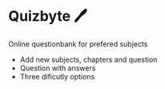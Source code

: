# Quizbyte :pen:
Online questionbank for prefered subjects

  - Add new subjects, chapters and question
  - Question with answers
  - Three dificutly options

